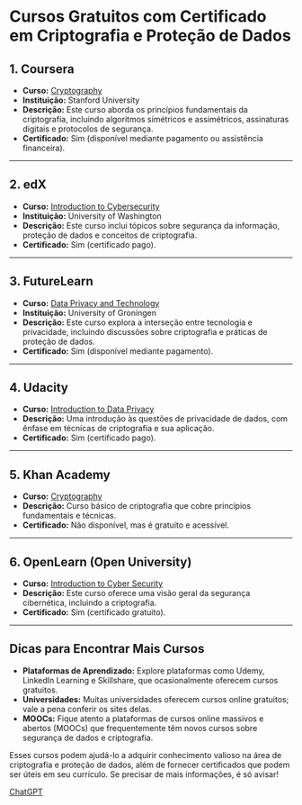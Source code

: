 # Cursos Gratuitos com Certificado em Criptografia e Proteção de Dados

## 1. Coursera
- **Curso:** [Cryptography](https://www.coursera.org/learn/crypto)
- **Instituição:** Stanford University
- **Descrição:** Este curso aborda os princípios fundamentais da criptografia, incluindo algoritmos simétricos e assimétricos, assinaturas digitais e protocolos de segurança.
- **Certificado:** Sim (disponível mediante pagamento ou assistência financeira).

---

## 2. edX
- **Curso:** [Introduction to Cybersecurity](https://www.edx.org/course/introduction-to-cybersecurity)
- **Instituição:** University of Washington
- **Descrição:** Este curso inclui tópicos sobre segurança da informação, proteção de dados e conceitos de criptografia.
- **Certificado:** Sim (certificado pago).

---

## 3. FutureLearn
- **Curso:** [Data Privacy and Technology](https://www.futurelearn.com/courses/data-privacy-and-technology)
- **Instituição:** University of Groningen
- **Descrição:** Este curso explora a interseção entre tecnologia e privacidade, incluindo discussões sobre criptografia e práticas de proteção de dados.
- **Certificado:** Sim (disponível mediante pagamento).

---

## 4. Udacity
- **Curso:** [Introduction to Data Privacy](https://www.udacity.com/course/introduction-to-data-privacy--ud396)
- **Descrição:** Uma introdução às questões de privacidade de dados, com ênfase em técnicas de criptografia e sua aplicação.
- **Certificado:** Sim (certificado pago).

---

## 5. Khan Academy
- **Curso:** [Cryptography](https://www.khanacademy.org/computing/computer-science/cryptography)
- **Descrição:** Curso básico de criptografia que cobre princípios fundamentais e técnicas.
- **Certificado:** Não disponível, mas é gratuito e acessível.

---

## 6. OpenLearn (Open University)
- **Curso:** [Introduction to Cyber Security](https://www.open.edu/openlearn/science-maths-technology/introduction-cyber-security/content-section-overview?active-tab=description-tab)
- **Descrição:** Este curso oferece uma visão geral da segurança cibernética, incluindo a criptografia.
- **Certificado:** Sim (certificado gratuito).

---

## Dicas para Encontrar Mais Cursos
- **Plataformas de Aprendizado:** Explore plataformas como Udemy, LinkedIn Learning e Skillshare, que ocasionalmente oferecem cursos gratuitos.
- **Universidades:** Muitas universidades oferecem cursos online gratuitos; vale a pena conferir os sites delas.
- **MOOCs:** Fique atento a plataformas de cursos online massivos e abertos (MOOCs) que frequentemente têm novos cursos sobre segurança de dados e criptografia.

Esses cursos podem ajudá-lo a adquirir conhecimento valioso na área de criptografia e proteção de dados, além de fornecer certificados que podem ser úteis em seu currículo. Se precisar de mais informações, é só avisar!

[ChatGPT](https://www.openai.com/chatgpt)
